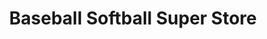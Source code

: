 ---
title: "Baseball Softball Super Store"
url: /houston/baseball-softball-super-store/
shop: sports
---